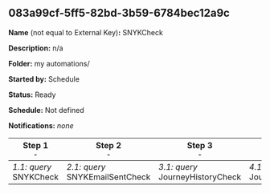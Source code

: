 ## 083a99cf-5ff5-82bd-3b59-6784bec12a9c

**Name** (not equal to External Key)**:** SNYKCheck

**Description:** n/a

**Folder:** my automations/

**Started by:** Schedule

**Status:** Ready

**Schedule:** Not defined

**Notifications:** _none_


| Step 1<br>_<small>-</small>_ | Step 2<br>_<small>-</small>_ | Step 3<br>_<small>-</small>_ | Step 4<br>_<small>-</small>_ | Step 5<br>_<small>-</small>_ | Step 6<br>_<small>-</small>_ |
| --- | --- | --- | --- | --- | --- |
| _1.1: query_<br>SNYKCheck | _2.1: query_<br>SNYKEmailSentCheck | _3.1: query_<br>JourneyHistoryCheck | _4.1: query_<br>JourneyHistoryCheck_LastSent | _5.1: query_<br>IntegrativeEmailSendCheck | _6.1: query_<br>NotSentIntegrative |
